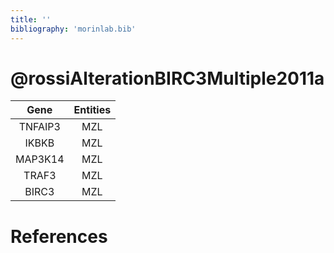 ```yaml
---
title: ''
bibliography: 'morinlab.bib'
---
```


# @rossiAlterationBIRC3Multiple2011a
|Gene|Entities|
|:-:|:-:|
|TNFAIP3|MZL|
|IKBKB|MZL|
|MAP3K14|MZL|
|TRAF3|MZL|
|BIRC3|MZL|

# References

